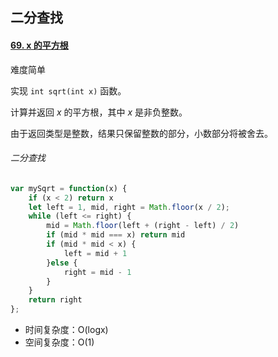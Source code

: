 ## 二分查找

#### [69. x 的平方根](https://leetcode-cn.com/problems/sqrtx/)

难度简单

实现 `int sqrt(int x)` 函数。

计算并返回 *x* 的平方根，其中 *x* 是非负整数。

由于返回类型是整数，结果只保留整数的部分，小数部分将被舍去。

###### 二分查找

```js
var mySqrt = function(x) {
    if (x < 2) return x
    let left = 1, mid, right = Math.floor(x / 2);
    while (left <= right) {
        mid = Math.floor(left + (right - left) / 2)
        if (mid * mid === x) return mid
        if (mid * mid < x) {
            left = mid + 1
        }else {
            right = mid - 1
        }
    }
    return right
};
```

- 时间复杂度：O(logx)
- 空间复杂度：O(1)